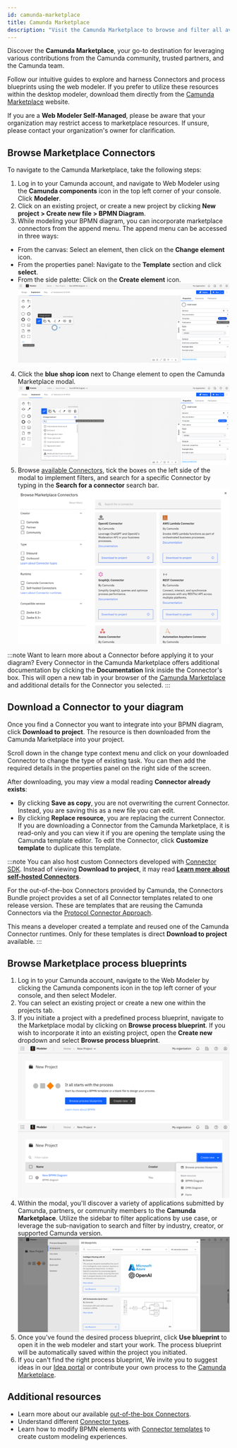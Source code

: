 ```yaml
---
id: camunda-marketplace
title: Camunda Marketplace
description: "Visit the Camunda Marketplace to browse and filter all available Connectors, and incorporate them into your BPMN diagram."
---
```


Discover the **Camunda Marketplace**, your go-to destination for leveraging various contributions from the Camunda community, trusted partners, and the Camunda team.

Follow our intuitive guides to explore and harness Connectors and process blueprints using the web modeler. If you prefer to utilize these resources within the desktop modeler, download them directly from the [Camunda Marketplace](https://marketplace.camunda.com) website.

If you are a **Web Modeler Self-Managed**, please be aware that your organization may restrict access to marketplace resources. If unsure, please contact your organization's owner for clarification.

## Browse Marketplace Connectors

To navigate to the Camunda Marketplace, take the following steps:

1. Log in to your Camunda account, and navigate to Web Modeler using the **Camunda components** icon in the top left corner of your console. Click **Modeler**.
2. Click on an existing project, or create a new project by clicking **New project > Create new file > BPMN Diagram**.
3. While modeling your BPMN diagram, you can incorporate marketplace connectors from the append menu. The append menu can be accessed in three ways:

- From the canvas: Select an element, then click on the **Change element** icon.
- From the properties panel: Navigate to the **Template** section and click **select**.
- From the side palette: Click on the **Create element** icon.
  ![change eleemnt](./img/change-element.png)

4. Click the **blue shop icon** next to Change element to open the Camunda Marketplace modal.
   ![marketplace icon](./img/marketplace-icon.png)
5. Browse [available Connectors](/docs/components/connectors/out-of-the-box-connectors/available-connectors-overview.md), tick the boxes on the left side of the modal to implement filters, and search for a specific Connector by typing in the **Search for a connector** search bar.
   ![camunda marketplace](./img/connector-marketplace.png)

:::note
Want to learn more about a Connector before applying it to your diagram? Every Connector in the Camunda Marketplace offers additional documentation by clicking the **Documentation** link inside the Connector's box. This will open a new tab in your browser of the [Camunda Marketplace](https://marketplace.camunda.com/) and additional details for the Connector you selected.
:::

## Download a Connector to your diagram

Once you find a Connector you want to integrate into your BPMN diagram, click **Download to project**. The resource is then downloaded from the Camunda Marketplace into your project.

Scroll down in the change type context menu and click on your downloaded Connector to change the type of existing task. You can then add the required details in the properties panel on the right side of the screen.

After downloading, you may view a modal reading **Connector already exists**:

- By clicking **Save as copy**, you are not overwriting the current Connector. Instead, you are saving this as a new file you can edit.
- By clicking **Replace resource**, you are replacing the current Connector. If you are downloading a Connector from the Camunda Marketplace, it is read-only and you can view it if you are opening the template using the Camunda template editor. To edit the Connector, click **Customize template** to duplicate this template.

:::note
You can also host custom Connectors developed with [Connector SDK](/docs/components/connectors/custom-built-connectors/connector-sdk.md). Instead of viewing **Download to project**, it may read [**Learn more about self-hosted Connectors**](/docs/guides/host-custom-connector.md).

For the out-of-the-box Connectors provided by Camunda, the Connectors Bundle project provides a set of all Connector templates related to one release version. These are templates that are reusing the Camunda Connectors via the [Protocol Connector Approach](/docs/components/connectors/protocol/rest.md).

This means a developer created a template and reused one of the Camunda Connector runtimes. Only for these templates is direct **Download to project** available.
:::

## Browse Marketplace process blueprints

1. Log in to your Camunda account, navigate to the Web Modeler by clicking the Camunda components icon in the top left corner of your console, and then select Modeler.
2. You can select an existing project or create a new one within the projects tab.
3. If you initiate a project with a predefined process blueprint, navigate to the Marketplace modal by clicking on **Browse process blueprint**. If you wish to incorporate it into an existing project, open the **Create new** dropdown and select **Browse process blueprint**.
   ![Browse-process-blueprints-ctas](./img/Browse-process-blueprints-ctas.png)
4. Within the modal, you'll discover a variety of applications submitted by Camunda, partners, or community members to the **Camunda Marketplace**. Utilize the sidebar to filter applications by use case, or leverage the sub-navigation to search and filter by industry, creator, or supported Camunda version.
   ![Marketplace-modal-blueprints](./img/Marketplace-modal-blueprints.png)
5. Once you've found the desired process blueprint, click **Use blueprint** to open it in the web modeler and start your work. The process blueprint will be automatically saved within the project you initiated.
6. If you can't find the right process blueprint, We invite you to suggest ideas in our [Idea portal](https://marketplace.camunda.com/en-US/pages/connectorsIdeaPortal) or contribute your own process to the [Camunda Marketplace](https://marketplace.camunda.com/en-US/pages/submissionMenu).

## Additional resources

- Learn more about our available [out-of-the-box Connectors](/docs/components/connectors/out-of-the-box-connectors/available-connectors-overview.md).
- Understand different [Connector types](/docs/components/connectors/connector-types.md).
- Learn how to modify BPMN elements with [Connector templates](/docs/components/connectors/custom-built-connectors/connector-templates.md) to create custom modeling experiences.
